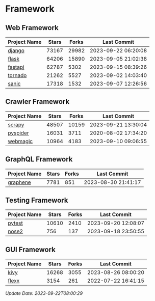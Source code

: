 # Framework

## Web Framework
| Project Name | Stars | Forks | Last Commit |
| ------------ | ----- | ----- | ----------- |
| [django](https://github.com/django/django) | 73167 | 29982 | 2023-09-22 06:20:08 |
| [flask](https://github.com/pallets/flask) | 64206 | 15890 | 2023-09-05 21:02:38 |
| [fastapi](https://github.com/tiangolo/fastapi) | 62787 | 5302 | 2023-09-15 08:39:26 |
| [tornado](https://github.com/tornadoweb/tornado) | 21262 | 5527 | 2023-09-02 14:03:40 |
| [sanic](https://github.com/sanic-org/sanic) | 17318 | 1532 | 2023-09-07 12:26:56 |

## Crawler Framework
| Project Name | Stars | Forks | Last Commit |
| ------------ | ----- | ----- | ----------- |
| [scrapy](https://github.com/scrapy/scrapy) | 48507 | 10159 | 2023-09-21 13:30:04 |
| [pyspider](https://github.com/binux/pyspider) | 16031 | 3711 | 2020-08-02 17:34:20 |
| [webmagic](https://github.com/code4craft/webmagic) | 10964 | 4183 | 2023-09-10 09:06:55 |

## GraphQL Framework
| Project Name | Stars | Forks | Last Commit |
| ------------ | ----- | ----- | ----------- |
| [graphene](https://github.com/graphql-python/graphene) | 7781 | 851 | 2023-08-30 21:41:17 |

## Testing Framework
| Project Name | Stars | Forks | Last Commit |
| ------------ | ----- | ----- | ----------- |
| [pytest](https://github.com/pytest-dev/pytest) | 10610 | 2410 | 2023-09-20 12:08:07 |
| [nose2](https://github.com/nose-devs/nose2) | 756 | 137 | 2023-09-18 23:50:55 |

## GUI Framework
| Project Name | Stars | Forks | Last Commit |
| ------------ | ----- | ----- | ----------- |
| [kivy](https://github.com/kivy/kivy) | 16268 | 3055 | 2023-08-26 08:00:20 |
| [flexx](https://github.com/flexxui/flexx) | 3154 | 261 | 2022-07-22 16:41:15 |

*Update Date: 2023-09-22T08:00:29*